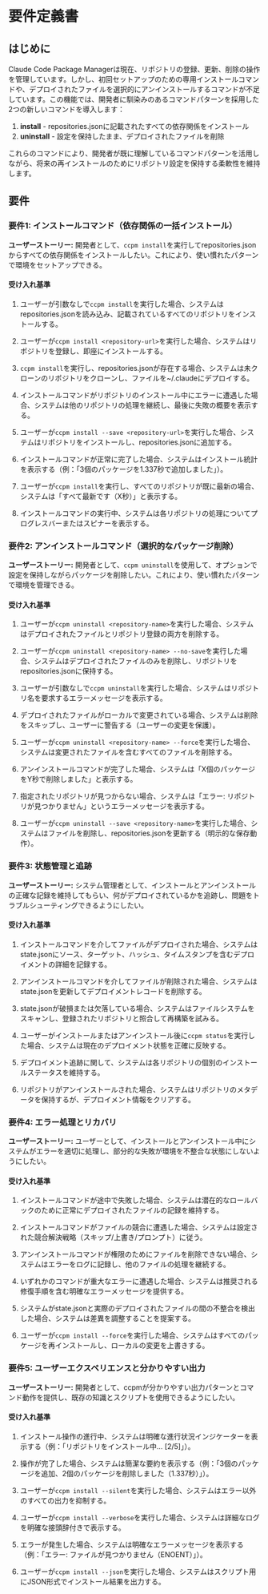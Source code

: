 # 要件定義書

## はじめに

Claude Code Package Managerは現在、リポジトリの登録、更新、削除の操作を管理しています。しかし、初回セットアップのための専用インストールコマンドや、デプロイされたファイルを選択的にアンインストールするコマンドが不足しています。この機能では、開発者に馴染みのあるコマンドパターンを採用した2つの新しいコマンドを導入します：

1. **install** - repositories.jsonに記載されたすべての依存関係をインストール
2. **uninstall** - 設定を保持したまま、デプロイされたファイルを削除

これらのコマンドにより、開発者が既に理解しているコマンドパターンを活用しながら、将来の再インストールのためにリポジトリ設定を保持する柔軟性を維持します。

## 要件

### 要件1: インストールコマンド（依存関係の一括インストール）

**ユーザーストーリー:** 開発者として、`ccpm install`を実行してrepositories.jsonからすべての依存関係をインストールしたい。これにより、使い慣れたパターンで環境をセットアップできる。

#### 受け入れ基準

1. ユーザーが引数なしで`ccpm install`を実行した場合、システムはrepositories.jsonを読み込み、記載されているすべてのリポジトリをインストールする。

2. ユーザーが`ccpm install <repository-url>`を実行した場合、システムはリポジトリを登録し、即座にインストールする。

3. `ccpm install`を実行し、repositories.jsonが存在する場合、システムは未クローンのリポジトリをクローンし、ファイルを~/.claudeにデプロイする。

4. インストールコマンドがリポジトリのインストール中にエラーに遭遇した場合、システムは他のリポジトリの処理を継続し、最後に失敗の概要を表示する。

5. ユーザーが`ccpm install --save <repository-url>`を実行した場合、システムはリポジトリをインストールし、repositories.jsonに追加する。

6. インストールコマンドが正常に完了した場合、システムはインストール統計を表示する（例：「3個のパッケージを1.337秒で追加しました」）。

7. ユーザーが`ccpm install`を実行し、すべてのリポジトリが既に最新の場合、システムは「すべて最新です（X秒）」と表示する。

8. インストールコマンドの実行中、システムは各リポジトリの処理についてプログレスバーまたはスピナーを表示する。

### 要件2: アンインストールコマンド（選択的なパッケージ削除）

**ユーザーストーリー:** 開発者として、`ccpm uninstall`を使用して、オプションで設定を保持しながらパッケージを削除したい。これにより、使い慣れたパターンで環境を管理できる。

#### 受け入れ基準

1. ユーザーが`ccpm uninstall <repository-name>`を実行した場合、システムはデプロイされたファイルとリポジトリ登録の両方を削除する。

2. ユーザーが`ccpm uninstall <repository-name> --no-save`を実行した場合、システムはデプロイされたファイルのみを削除し、リポジトリをrepositories.jsonに保持する。

3. ユーザーが引数なしで`ccpm uninstall`を実行した場合、システムはリポジトリ名を要求するエラーメッセージを表示する。

4. デプロイされたファイルがローカルで変更されている場合、システムは削除をスキップし、ユーザーに警告する（ユーザーの変更を保護）。

5. ユーザーが`ccpm uninstall <repository-name> --force`を実行した場合、システムは変更されたファイルを含むすべてのファイルを削除する。

6. アンインストールコマンドが完了した場合、システムは「X個のパッケージをY秒で削除しました」と表示する。

7. 指定されたリポジトリが見つからない場合、システムは「エラー: リポジトリが見つかりません」というエラーメッセージを表示する。

8. ユーザーが`ccpm uninstall --save <repository-name>`を実行した場合、システムはファイルを削除し、repositories.jsonを更新する（明示的な保存動作）。

### 要件3: 状態管理と追跡

**ユーザーストーリー:** システム管理者として、インストールとアンインストールの正確な記録を維持してもらい、何がデプロイされているかを追跡し、問題をトラブルシューティングできるようにしたい。

#### 受け入れ基準

1. インストールコマンドを介してファイルがデプロイされた場合、システムはstate.jsonにソース、ターゲット、ハッシュ、タイムスタンプを含むデプロイメントの詳細を記録する。

2. アンインストールコマンドを介してファイルが削除された場合、システムはstate.jsonを更新してデプロイメントレコードを削除する。

3. state.jsonが破損または欠落している場合、システムはファイルシステムをスキャンし、登録されたリポジトリと照合して再構築を試みる。

4. ユーザーがインストールまたはアンインストール後に`ccpm status`を実行した場合、システムは現在のデプロイメント状態を正確に反映する。

5. デプロイメント追跡に関して、システムは各リポジトリの個別のインストールステータスを維持する。

6. リポジトリがアンインストールされた場合、システムはリポジトリのメタデータを保持するが、デプロイメント情報をクリアする。

### 要件4: エラー処理とリカバリ

**ユーザーストーリー:** ユーザーとして、インストールとアンインストール中にシステムがエラーを適切に処理し、部分的な失敗が環境を不整合な状態にしないようにしたい。

#### 受け入れ基準

1. インストールコマンドが途中で失敗した場合、システムは潜在的なロールバックのために正常にデプロイされたファイルの記録を維持する。

2. インストールコマンドがファイルの競合に遭遇した場合、システムは設定された競合解決戦略（スキップ/上書き/プロンプト）に従う。

3. アンインストールコマンドが権限のためにファイルを削除できない場合、システムはエラーをログに記録し、他のファイルの処理を継続する。

4. いずれかのコマンドが重大なエラーに遭遇した場合、システムは推奨される修復手順を含む明確なエラーメッセージを提供する。

5. システムがstate.jsonと実際のデプロイされたファイルの間の不整合を検出した場合、システムは差異を調整することを提案する。

6. ユーザーが`ccpm install --force`を実行した場合、システムはすべてのパッケージを再インストールし、ローカルの変更を上書きする。

### 要件5: ユーザーエクスペリエンスと分かりやすい出力

**ユーザーストーリー:** 開発者として、ccpmが分かりやすい出力パターンとコマンド動作を提供し、既存の知識とスクリプトを使用できるようにしたい。

#### 受け入れ基準

1. インストール操作の進行中、システムは明確な進行状況インジケーターを表示する（例：「リポジトリをインストール中... [2/5]」）。

2. 操作が完了した場合、システムは簡潔な要約を表示する（例：「3個のパッケージを追加、2個のパッケージを削除しました（1.337秒）」）。

3. ユーザーが`ccpm install --silent`を実行した場合、システムはエラー以外のすべての出力を抑制する。

4. ユーザーが`ccpm install --verbose`を実行した場合、システムは詳細なログを明確な接頭辞付きで表示する。

5. エラーが発生した場合、システムは明確なエラーメッセージを表示する（例：「エラー: ファイルが見つかりません（ENOENT）」）。

6. ユーザーが`ccpm install --json`を実行した場合、システムはスクリプト用にJSON形式でインストール結果を出力する。